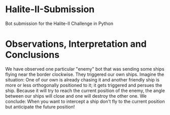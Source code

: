 # Halite-II-Submission
Bot submission for the Halite-II Challenge in Python

# Observations, Interpretation and Conclusions
We have observed one particular "enemy" bot that was sending some ships flying near the border clockwise. They triggered our own ships. Imagine the situation: One of our own is already chasing it and another friendly ship is more or less orthogonally positioned to it; it gets triggered and persues the ship. Because it will try to reach the current position of the enemy, the angle between our ships will close and one will destroy the other one. We conclude: When you want to intercept a ship don't fly to the current position but anticipate the future position!
